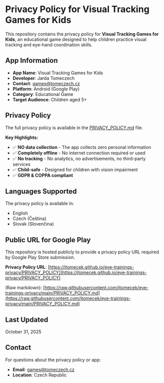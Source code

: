 # Privacy Policy for Visual Tracking Games for Kids

This repository contains the privacy policy for **Visual Tracking Games for Kids**, an educational game designed to help children practice visual tracking and eye-hand coordination skills.

## App Information

- **App Name**: Visual Tracking Games for Kids
- **Developer**: Jarda Tomeczech
- **Contact**: games@tomeczech.cz
- **Platform**: Android (Google Play)
- **Category**: Educational Game
- **Target Audience**: Children aged 5+

## Privacy Policy

The full privacy policy is available in the [PRIVACY_POLICY.md](PRIVACY_POLICY.md) file.

**Key Highlights:**
- ✅ **NO data collection** - The app collects zero personal information
- ✅ **Completely offline** - No internet connection required or used
- ✅ **No tracking** - No analytics, no advertisements, no third-party services
- ✅ **Child-safe** - Designed for children with vision impairment
- ✅ **GDPR & COPPA compliant**

## Languages Supported

The privacy policy is available in:
- English
- Czech (Čeština)
- Slovak (Slovenčina)

## Public URL for Google Play

This repository is hosted publicly to provide a privacy policy URL required by Google Play Store submission.

**Privacy Policy URL**: [https://jtomecek.github.io/eye-trainings-privacy/PRIVACY_POLICY](https://jtomecek.github.io/eye-trainings-privacy/PRIVACY_POLICY)

(Raw markdown): [https://raw.githubusercontent.com/jtomecek/eye-trainings-privacy/main/PRIVACY_POLICY.md](https://raw.githubusercontent.com/jtomecek/eye-trainings-privacy/main/PRIVACY_POLICY.md)

## Last Updated

October 31, 2025

## Contact

For questions about the privacy policy or app:
- **Email**: games@tomeczech.cz
- **Location**: Czech Republic
